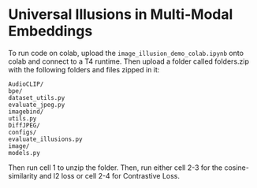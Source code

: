 # Universal Illusions in Multi-Modal Embeddings

To run code on colab, upload the `image_illusion_demo_colab.ipynb` onto colab and connect to a T4 runtime. Then upload a folder called folders.zip with the following folders and files zipped in it:
```
AudioCLIP/
bpe/
dataset_utils.py
evaluate_jpeg.py
imagebind/
utils.py
DiffJPEG/
configs/
evaluate_illusions.py
image/
models.py
```

Then run cell 1 to unzip the folder. Then, run either cell 2-3 for the cosine-similarity and l2 loss or cell 2-4 for Contrastive Loss.
